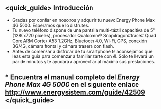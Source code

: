 ## <quick_guide> Introducción

* Gracias por confiar en nosotros y adquirir tu nuevo Energy Phone Max 4G 5000. Esperamos que lo disfrutes.
* Tu nuevo teléfono dispone de una pantalla multi-táctil capacitiva de 5" (1280x720 píxeles), procesador Qualcomm® Snapdragon#trade# Quad Core ARM Cortex A53 1.2GHz, Bluetooth 4.0, Wi-Fi, GPS, conexión 3G/4G, cámara frontal y cámara trasera con flash.
* Antes de comenzar a disfrutar de tu smartphone te aconsejamos que leas esta guía para comenzar a familiarizarte con él. Sólo te llevará un par de minutos y te ayudará a aprovechar al máximo sus prestaciones.


## <unique> * Encuentra el manual completo del *Energy Phone Max 4G 5000* en el siguiente enlace  http://www.energysistem.com/guide/42509 </unique> </quick_guide>
